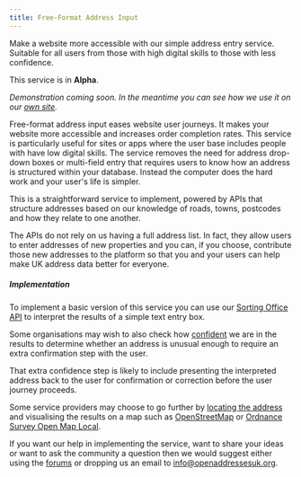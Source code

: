 ```yaml
---
title: Free-Format Address Input
---
```


Make a website more accessible with our simple address entry service. Suitable for all users from those with high digital skills to those with less confidence.

This service is in **Alpha**.

*Demonstration coming soon. In the meantime you can see how we use it on our [own site](/get-involved/add-an-address).*

Free-format address input eases website user journeys. It makes your website more accessible and increases order completion rates. This service is particularly useful for sites or apps where the user base includes people with have low digital skills. The service removes the need for address drop-down boxes or multi-field entry that requires users to know how an address is structured within your database. Instead the computer does the hard work and your user's life is simpler.

This is a straightforward service to implement, powered by APIs that structure addresses based on our knowledge of roads, towns, postcodes and how they relate to one another.

The APIs do not rely on us having a full address list. In fact, they allow users to enter addresses of new properties and you can, if you choose, contribute those new addresses to the platform so that you and your users can help make UK address data better for everyone.

##### Implementation

To implement a basic version of this service you can use our [Sorting Office API](/developers/apis-and-data#sortingoffice) to interpret the results of a simple text entry box.

Some organisations may wish to also check how [confident](/developers/apis-and-data#confidence) we are in the results to determine whether an address is unusual enough to require an extra confirmation step with the user.

That extra confidence step is likely to include presenting the interpreted address back to the user for confirmation or correction before the user journey proceeds.

Some service providers may choose to go further by [locating the address](/services/locate-addresses) and visualising the results on a map such as [OpenStreetMap](http://www.openstreetmap.org/) or [Ordnance Survey Open Map Local](http://www.ordnancesurvey.co.uk/business-and-government/products/os-open-map-local.html).

If you want our help in implementing the service, want to share your ideas or want to ask the community a question then we would suggest either using the [forums](https://github.com/OpenAddressesUK/forum) or dropping us an email to [info@openaddressesuk.org](mailto:info@openaddressesuk.org).